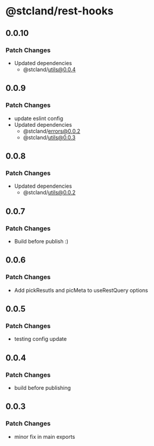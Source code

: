 # @stcland/rest-hooks

## 0.0.10

### Patch Changes

- Updated dependencies
  - @stcland/utils@0.0.4

## 0.0.9

### Patch Changes

- update eslint config
- Updated dependencies
  - @stcland/errors@0.0.2
  - @stcland/utils@0.0.3

## 0.0.8

### Patch Changes

- Updated dependencies
  - @stcland/utils@0.0.2

## 0.0.7

### Patch Changes

- Build before publish :)

## 0.0.6

### Patch Changes

- Add pickResutls and picMeta to useRestQuery options

## 0.0.5

### Patch Changes

- testing config update

## 0.0.4

### Patch Changes

- build before publishing

## 0.0.3

### Patch Changes

- minor fix in main exports
